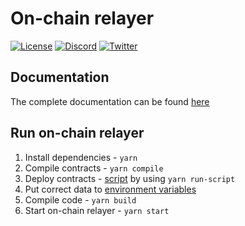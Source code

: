 # On-chain relayer

[![License](https://img.shields.io/badge/license-MIT-green)](https://choosealicense.com/licenses/mit/)
[![Discord](https://img.shields.io/discord/786251205008949258?logo=discord)](https://discord.gg/2CT6hN6C)
[![Twitter](https://img.shields.io/twitter/follow/redstone_defi?style=flat&logo=twitter)](https://twitter.com/intent/follow?screen_name=redstone_defi)

## Documentation

The complete documentation can be found [here](https://docs.redstone.finance/docs/smart-contract-devs/get-started/redstone-classic)


## Run on-chain relayer

1. Install dependencies - `yarn`
2. Compile contracts - `yarn compile`
3. Deploy contracts - [script](../contract-deployments/scripts/deploy-price-feed-contract.ts) by using `yarn run-script`
4. Put correct data to [environment variables](https://docs.redstone.finance/docs/smart-contract-devs/get-started/redstone-classic#environment-variables)
5. Compile code - `yarn build`
6. Start on-chain relayer - `yarn start`
